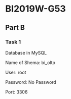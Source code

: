 # BI2019W-G53

## Part B
### Task 1
Database in MySQL

Name of Shema: bi_oltp

User: root

Password: No Password

Port: 3306
